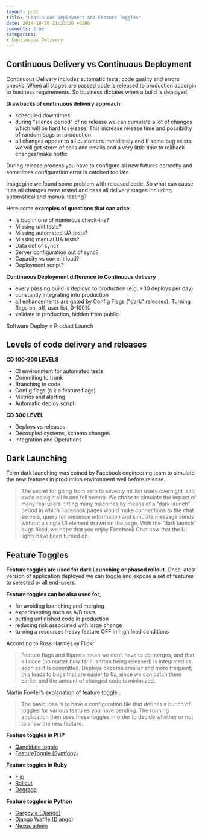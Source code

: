 ```yaml
---
layout: post
title: "Continuous Deployment and Feature Toggles"
date: 2014-10-30 21:23:26 +0200
comments: true
categories:
- Continuous Delivery
---
```


## Continuous Delivery vs Continuous Deployment


  Continuous Delivery includes automatic tests, code quality and errors checks. When all stages are passed code is released to production accorgin to business requirements. So business dictates when a build is deployed. 


  __Drawbacks of continuous delivery approach__:

  *  scheduled downtimes
  *  during "silence period" of no release we can cumulate a lot of changes which will be hard to release. This increase release time and possibility of random bugs on production
  *  all changes appear to all customers immidiately and if some bug exists we will get storm of calls and emails and a very little time to rollback changes/make hotfix


  During release process you have to configure all new futures correctly and sometimes configuration error is catched too late.
  

  Imagegine we found some problem with released code. So what can cause it as all changes were tested and pass all delivery stages including automatical and manual testing?
  

  Here some __examples of questions that can arise__:

  *  Is bug in one of numerous check-ins?
  *  Missing unit tests?
  *  Missing automated UA tests?
  *  Missing manual UA tests?
  *  Data out of sync?
  *  Server configuration out of sync?
  *  Capacity vs current load?
  *  Deployment script?

  <!--more-->

  __Continuous Deployment difference to Continuous delivery__

  *  every passing build is deployd to production (e.g. +30 deploys per day)
  *  constantly integrating into production
  *  all enhancements are gated by Config Flags ("dark" releases). Turning flags on, off, user list, 0-100% 
  *  validate in production, hidden from public 

  Software Deploy ≠ Product Launch
  
## Levels of code delivery and releases


  __CD 100-200 LEVELS__

  *  CI environment for automated tests
  *  Commiting to trunk
  *  Branching in code
  *  Config flags (a.k.a feature flags)
  *  Metrics and alerting
  *  Automatic deploy script


  __CD 300 LEVEL__

  *  Deploys vs releases
  *  Decoupled systems, schema changes
  *  Integration and Operations


## Dark Launching

Term dark launching was coined by Facebook engineering team to simulate the new features in production environment well before release.


>  The secret for going from zero to seventy million users overnight is to avoid doing it all in one fell swoop. We chose to simulate the impact of many real users hitting many machines by means of a “dark launch” period in which Facebook pages would make connections to the chat servers, query for presence information and simulate message sends without a single UI element drawn on the page. With the “dark launch” bugs fixed, we hope that you enjoy Facebook Chat now that the UI lights have been turned on.


## Feature Toggles


__Feature toggles are used for dark Launching or phased rollout__. Once latest version of application deployed we can toggle and expose a set of features to selected or all end-users.
 

__Feature toggles can be also used for__,

  *  for avoiding branching and merging  
  *  experimenting such as A/B tests
  *  putting unfinished code in production
  *  reducing risk associated with large change
  *  turning a resources heavy feature OFF in high load conditions

According to Ross Harmes @ Flickr

> Feature flags and flippers mean we don’t have to do merges, and that all code (no matter how far it is from being released) is integrated as soon as it is committed. Deploys become smaller and more frequent; this leads to bugs that are easier to fix, since we can catch them earlier and the amount of changed code is minimized.

Martin Fowler’s explanation of feature toggle,

> The basic idea is to have a configuration file that defines a bunch of toggles for various features you have pending. The running application then uses these toggles in order to decide whether or not to show the new feature.


__Feature toggles in PHP__

  *  [Qandidate toggle](https://github.com/qandidate-labs/qandidate-toggle)
  *  [FeatureToggle (Symfony)](http://github.com/marekkalnik/FeatureToggleBundle)

__Feature toggles in Ruby__

  *  [Flip](http://github.com/pda/flip)
  *  [Rollout](http://github.com/jamesgolick/rollout)
  *  [Degrade](http://github.com/jamesgolick/degrade)

__Feature toggles in Python__

  *  [Gargoyle (Django)](http://github.com/disqus/gargoyle)
  *  [Django Waffle (Django)](http://github.com/jsocol/django-waffle)
  *  [Nexus admin](https://github.com/disqus/nexus)
